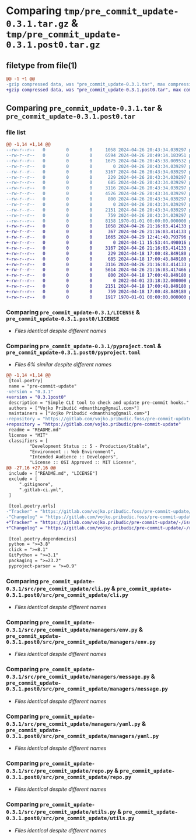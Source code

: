 # Comparing `tmp/pre_commit_update-0.3.1.tar.gz` & `tmp/pre_commit_update-0.3.1.post0.tar.gz`

## filetype from file(1)

```diff
@@ -1 +1 @@
-gzip compressed data, was "pre_commit_update-0.3.1.tar", max compression
+gzip compressed data, was "pre_commit_update-0.3.1.post0.tar", max compression
```

## Comparing `pre_commit_update-0.3.1.tar` & `pre_commit_update-0.3.1.post0.tar`

### file list

```diff
@@ -1,14 +1,14 @@
--rw-r--r--   0        0        0     1058 2024-04-26 20:43:34.039297 pre_commit_update-0.3.1/LICENSE
--rw-r--r--   0        0        0     6594 2024-04-26 20:49:14.183951 pre_commit_update-0.3.1/README.md
--rw-r--r--   0        0        0     1675 2024-04-26 20:45:38.009532 pre_commit_update-0.3.1/pyproject.toml
--rw-r--r--   0        0        0        0 2024-04-26 20:43:34.039297 pre_commit_update-0.3.1/src/pre_commit_update/__init__.py
--rw-r--r--   0        0        0     3167 2024-04-26 20:43:34.039297 pre_commit_update-0.3.1/src/pre_commit_update/cli.py
--rw-r--r--   0        0        0      229 2024-04-26 20:43:34.039297 pre_commit_update-0.3.1/src/pre_commit_update/managers/__init__.py
--rw-r--r--   0        0        0      685 2024-04-26 20:43:34.039297 pre_commit_update-0.3.1/src/pre_commit_update/managers/env.py
--rw-r--r--   0        0        0     3116 2024-04-26 20:43:34.039297 pre_commit_update-0.3.1/src/pre_commit_update/managers/message.py
--rw-r--r--   0        0        0     4526 2024-04-26 20:43:34.039297 pre_commit_update-0.3.1/src/pre_commit_update/managers/repo.py
--rw-r--r--   0        0        0      800 2024-04-26 20:43:34.039297 pre_commit_update-0.3.1/src/pre_commit_update/managers/yaml.py
--rw-r--r--   0        0        0        0 2024-04-26 20:43:34.039297 pre_commit_update-0.3.1/src/pre_commit_update/py.typed
--rw-r--r--   0        0        0     2151 2024-04-26 20:43:34.039297 pre_commit_update-0.3.1/src/pre_commit_update/repo.py
--rw-r--r--   0        0        0      759 2024-04-26 20:43:34.039297 pre_commit_update-0.3.1/src/pre_commit_update/utils.py
--rw-r--r--   0        0        0     8158 1970-01-01 00:00:00.000000 pre_commit_update-0.3.1/PKG-INFO
+-rw-r--r--   0        0        0     1058 2024-04-26 21:16:03.414133 pre_commit_update-0.3.1.post0/LICENSE
+-rw-r--r--   0        0        0      367 2024-04-26 21:16:03.414133 pre_commit_update-0.3.1.post0/README.md
+-rw-r--r--   0        0        0     1665 2024-04-29 12:41:40.793796 pre_commit_update-0.3.1.post0/pyproject.toml
+-rw-r--r--   0        0        0        0 2024-04-11 15:53:44.498016 pre_commit_update-0.3.1.post0/src/pre_commit_update/__init__.py
+-rw-r--r--   0        0        0     3167 2024-04-26 21:16:03.414133 pre_commit_update-0.3.1.post0/src/pre_commit_update/cli.py
+-rw-r--r--   0        0        0      229 2024-04-18 17:00:48.849180 pre_commit_update-0.3.1.post0/src/pre_commit_update/managers/__init__.py
+-rw-r--r--   0        0        0      685 2024-04-18 17:00:48.849180 pre_commit_update-0.3.1.post0/src/pre_commit_update/managers/env.py
+-rw-r--r--   0        0        0     3116 2024-04-26 21:16:03.414133 pre_commit_update-0.3.1.post0/src/pre_commit_update/managers/message.py
+-rw-r--r--   0        0        0     5614 2024-04-26 21:16:03.417466 pre_commit_update-0.3.1.post0/src/pre_commit_update/managers/repo.py
+-rw-r--r--   0        0        0      800 2024-04-18 17:00:48.849180 pre_commit_update-0.3.1.post0/src/pre_commit_update/managers/yaml.py
+-rw-r--r--   0        0        0        0 2022-04-01 23:18:32.000000 pre_commit_update-0.3.1.post0/src/pre_commit_update/py.typed
+-rw-r--r--   0        0        0     2151 2024-04-18 17:00:48.849180 pre_commit_update-0.3.1.post0/src/pre_commit_update/repo.py
+-rw-r--r--   0        0        0      759 2024-04-18 17:00:48.849180 pre_commit_update-0.3.1.post0/src/pre_commit_update/utils.py
+-rw-r--r--   0        0        0     1917 1970-01-01 00:00:00.000000 pre_commit_update-0.3.1.post0/PKG-INFO
```

### Comparing `pre_commit_update-0.3.1/LICENSE` & `pre_commit_update-0.3.1.post0/LICENSE`

 * *Files identical despite different names*

### Comparing `pre_commit_update-0.3.1/pyproject.toml` & `pre_commit_update-0.3.1.post0/pyproject.toml`

 * *Files 6% similar despite different names*

```diff
@@ -1,14 +1,14 @@
 [tool.poetry]
 name = "pre-commit-update"
-version = "0.3.1"
+version = "0.3.1post0"
 description = "Simple CLI tool to check and update pre-commit hooks."
 authors = ["Vojko Pribudić <dmanthing@gmail.com>"]
 maintainers = ["Vojko Pribudić <dmanthing@gmail.com>"]
-repository = "https://gitlab.com/vojko.pribudic.foss/pre-commit-update"
+repository = "https://gitlab.com/vojko.pribudic/pre-commit-update"
 readme = "README.md"
 license = "MIT"
 classifiers = [
         "Development Status :: 5 - Production/Stable",
         "Environment :: Web Environment",
         "Intended Audience :: Developers",
         "License :: OSI Approved :: MIT License",
@@ -27,16 +27,16 @@
 include = ["README.md", "LICENSE"]
 exclude = [
     ".gitignore",
     ".gitlab-ci.yml",
 ]
 
 [tool.poetry.urls]
-"Tracker" = "https://gitlab.com/vojko.pribudic.foss/pre-commit-update/-/issues"
-"Changelog" = "https://gitlab.com/vojko.pribudic.foss/pre-commit-update/-/releases"
+"Tracker" = "https://gitlab.com/vojko.pribudic/pre-commit-update/-/issues"
+"Changelog" = "https://gitlab.com/vojko.pribudic/pre-commit-update/-/releases"
 
 [tool.poetry.dependencies]
 python = ">=3.8"
 click = ">=8.1"
 GitPython = ">=3.1"
 packaging = ">=23.2"
 pyproject-parser = ">=0.9"
```

### Comparing `pre_commit_update-0.3.1/src/pre_commit_update/cli.py` & `pre_commit_update-0.3.1.post0/src/pre_commit_update/cli.py`

 * *Files identical despite different names*

### Comparing `pre_commit_update-0.3.1/src/pre_commit_update/managers/env.py` & `pre_commit_update-0.3.1.post0/src/pre_commit_update/managers/env.py`

 * *Files identical despite different names*

### Comparing `pre_commit_update-0.3.1/src/pre_commit_update/managers/message.py` & `pre_commit_update-0.3.1.post0/src/pre_commit_update/managers/message.py`

 * *Files identical despite different names*

### Comparing `pre_commit_update-0.3.1/src/pre_commit_update/managers/yaml.py` & `pre_commit_update-0.3.1.post0/src/pre_commit_update/managers/yaml.py`

 * *Files identical despite different names*

### Comparing `pre_commit_update-0.3.1/src/pre_commit_update/repo.py` & `pre_commit_update-0.3.1.post0/src/pre_commit_update/repo.py`

 * *Files identical despite different names*

### Comparing `pre_commit_update-0.3.1/src/pre_commit_update/utils.py` & `pre_commit_update-0.3.1.post0/src/pre_commit_update/utils.py`

 * *Files identical despite different names*

